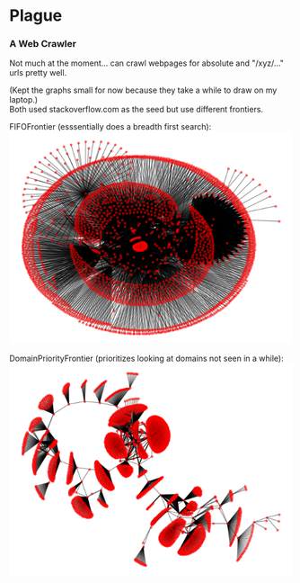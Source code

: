 
# Plague
### A Web Crawler

Not much at the moment... can crawl webpages for absolute and "/xyz/..." urls pretty well. 

(Kept the graphs small for now because they take a while to draw on my laptop.)   
Both used stackoverflow.com as the seed but use different frontiers.  

FIFOFrontier (esssentially does a breadth first search):
![Small Stackoverflow](/image/stackoverflow_graph.png)

DomainPriorityFrontier (prioritizes looking at domains not seen in a while):
![dpf stackoverflow](/image/stackoverflow_dpf_graph4.png)
